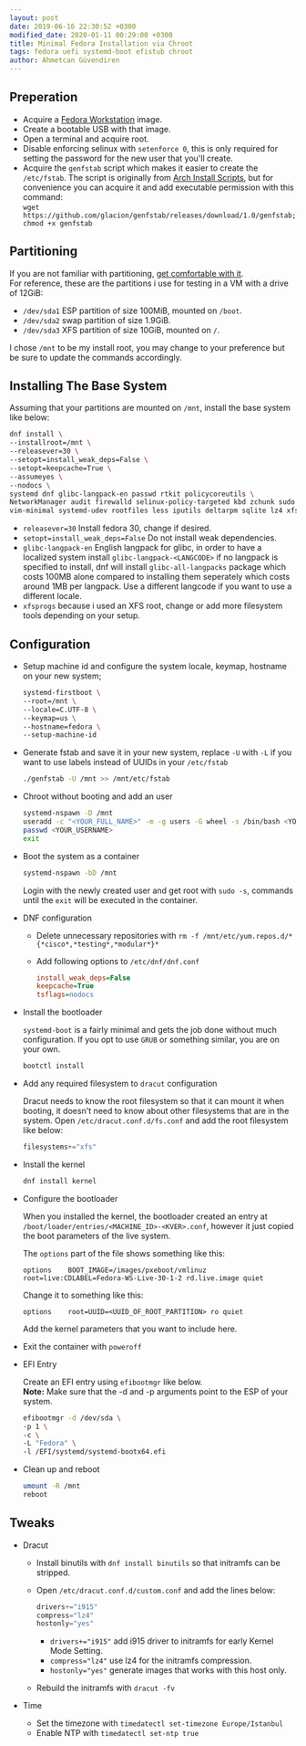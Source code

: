 ```yaml
---
layout: post
date: 2019-06-16 22:30:52 +0300
modified_date: 2020-01-11 00:29:00 +0300
title: Minimal Fedora Installation via Chroot
tags: fedora uefi systemd-boot efistub chroot
author: Ahmetcan Güvendiren
---
```


## Preperation

- Acquire a [Fedora Workstation](https://getfedora.org/en/workstation/download/) image.
- Create a bootable USB with that image.
- Open a terminal and acquire root.
- Disable enforcing selinux with `setenforce 0`, this is only required for setting the password for the new user that you'll create.
- Acquire the `genfstab` script which makes it easier to create the `/etc/fstab`. The script is originally from [Arch Install Scripts](https://git.archlinux.org/arch-install-scripts.git), but for convenience you can acquire it and add executable permission with this command:  
  `wget https://github.com/glacion/genfstab/releases/download/1.0/genfstab; chmod +x genfstab`

## Partitioning

If you are not familiar with partitioning, [get comfortable with it](https://wiki.archlinux.org/index.php/Partitioning).  
For reference, these are the partitions i use for testing in a VM with a drive of 12GiB:

- `/dev/sda1` ESP partition of size 100MiB, mounted on `/boot`.
- `/dev/sda2` swap partition of size 1.9GiB.
- `/dev/sda3` XFS partition of size 10GiB, mounted on `/`.

I chose `/mnt` to be my install root, you may change to your preference but be sure to update the commands accordingly.

## Installing The Base System

Assuming that your partitions are mounted on `/mnt`, install the base system like below:

```bash
dnf install \
--installroot=/mnt \
--releasever=30 \
--setopt=install_weak_deps=False \
--setopt=keepcache=True \
--assumeyes \
--nodocs \
systemd dnf glibc-langpack-en passwd rtkit policycoreutils \
NetworkManager audit firewalld selinux-policy-targeted kbd zchunk sudo \
vim-minimal systemd-udev rootfiles less iputils deltarpm sqlite lz4 xfsprogs
```

- `releasever=30` Install fedora 30, change if desired.
- `setopt=install_weak_deps=False` Do not install weak dependencies.
- `glibc-langpack-en` English langpack for glibc, in order to have a localized system install `glibc-langpack-<LANGCODE>` if no langpack is specified to install, dnf will install `glibc-all-langpacks` package which costs 100MB alone compared to installing them seperately which costs around 1MB per langpack. Use a different langcode if you want to use a different locale.
- `xfsprogs` because i used an XFS root, change or add more filesystem tools depending on your setup.

## Configuration

- Setup machine id and configure the system locale, keymap, hostname on your new system;

  ```bash
  systemd-firstboot \
  --root=/mnt \
  --locale=C.UTF-8 \
  --keymap=us \
  --hostname=fedora \
  --setup-machine-id
  ```

- Generate fstab and save it in your new system, replace `-U` with `-L` if you want to use labels instead of UUIDs in your `/etc/fstab`

  ```bash
  ./genfstab -U /mnt >> /mnt/etc/fstab
  ```

- Chroot without booting and add an user

  ```bash
  systemd-nspawn -D /mnt
  useradd -c "<YOUR_FULL_NAME>" -m -g users -G wheel -s /bin/bash <YOUR_USERNAME>
  passwd <YOUR_USERNAME>
  exit
  ```

- Boot the system as a container

  ```bash
  systemd-nspawn -bD /mnt
  ```

  Login with the newly created user and get root with `sudo -s`, commands until the `exit` will be executed in the container.

- DNF configuration

  - Delete unnecessary repositories with `rm -f /mnt/etc/yum.repos.d/*{*cisco*,*testing*,*modular*}*`

  - Add following options to `/etc/dnf/dnf.conf`

    ```ini
    install_weak_deps=False
    keepcache=True
    tsflags=nodocs
    ```

- Install the bootloader

  `systemd-boot` is a fairly minimal and gets the job done without much configuration. If you opt to use `GRUB` or something similar, you are on your own.

  ```bash
  bootctl install
  ```

- Add any required filesystem to `dracut` configuration

  Dracut needs to know the root filesystem so that it can mount it when booting, it doesn't need to know about other filesystems that are in the system. Open `/etc/dracut.conf.d/fs.conf` and add the root filesystem like below:

  ```python
  filesystems+="xfs"
  ```

- Install the kernel

  ```bash
  dnf install kernel
  ```

- Configure the bootloader

  When you installed the kernel, the bootloader created an entry at `/boot/loader/entries/<MACHINE_ID>-<KVER>.conf`, however it just copied the boot parameters of the live system.

  The `options` part of the file shows something like this:

  ```text
  options    BOOT_IMAGE=/images/pxeboot/vmlinuz
  root=live:CDLABEL=Fedora-WS-Live-30-1-2 rd.live.image quiet
  ```

  Change it to something like this:

  ```text
  options    root=UUID=<UUID_OF_ROOT_PARTITION> ro quiet
  ```

  Add the kernel parameters that you want to include here.

- Exit the container with `poweroff`

- EFI Entry

  Create an EFI entry using `efibootmgr` like below.  
  **Note:** Make sure that the -d and -p arguments point to the ESP of your system.

  ```bash
  efibootmgr -d /dev/sda \
  -p 1 \
  -c \
  -L "Fedora" \
  -l /EFI/systemd/systemd-bootx64.efi
  ```

- Clean up and reboot

  ```bash
  umount -R /mnt
  reboot
  ```

## Tweaks

- Dracut  
  
  - Install binutils with `dnf install binutils` so that initramfs can be stripped.

  - Open `/etc/dracut.conf.d/custom.conf` and add the lines below:

     ```python
     drivers+="i915"
     compress="lz4"
     hostonly="yes"
     ```

    - `drivers+="i915"` add i915 driver to initramfs for early Kernel Mode Setting.
    - `compress="lz4"` use lz4 for the initramfs compression.
    - `hostonly="yes"` generate images that works with this host only.

  - Rebuild the initramfs with `dracut -fv`

- Time

  - Set the timezone with `timedatectl set-timezone Europe/Istanbul`
  - Enable NTP with `timedatectl set-ntp true`

